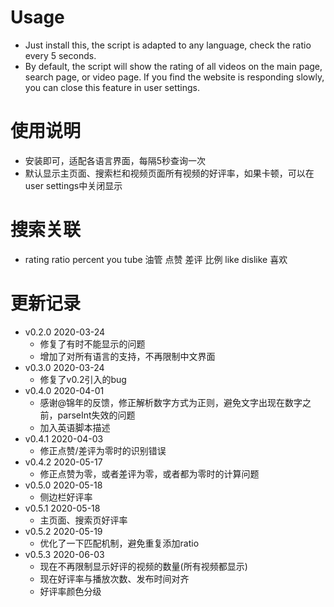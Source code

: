 # Usage
- Just install this, the script is adapted to any language, check the ratio every 5 seconds.
- By default, the script will show the rating of all videos on the main page, search page, or video page. If you find the website is responding slowly, you can close this feature in user settings.

# 使用说明
- 安装即可，适配各语言界面，每隔5秒查询一次
- 默认显示主页面、搜索栏和视频页面所有视频的好评率，如果卡顿，可以在user settings中关闭显示

# 搜索关联
- rating ratio percent you tube 油管 点赞 差评 比例 like dislike 喜欢

# 更新记录
- v0.2.0 2020-03-24
  - 修复了有时不能显示的问题
  - 增加了对所有语言的支持，不再限制中文界面
- v0.3.0 2020-03-24
  - 修复了v0.2引入的bug
- v0.4.0 2020-04-01
  - 感谢@锦年的反馈，修正解析数字方式为正则，避免文字出现在数字之前，parseInt失效的问题
  - 加入英语脚本描述
- v0.4.1 2020-04-03
  - 修正点赞/差评为零时的识别错误
- v0.4.2 2020-05-17
  - 修正点赞为零，或者差评为零，或者都为零时的计算问题
- v0.5.0 2020-05-18
  - 侧边栏好评率
- v0.5.1 2020-05-18
  - 主页面、搜索页好评率 
- v0.5.2 2020-05-19
  - 优化了一下匹配机制，避免重复添加ratio
- v0.5.3 2020-06-03
  - 现在不再限制显示好评的视频的数量(所有视频都显示)
  - 现在好评率与播放次数、发布时间对齐
  - 好评率颜色分级
